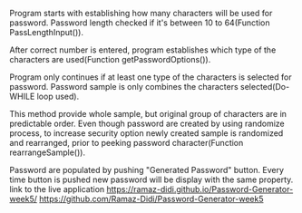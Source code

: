 Program starts with establishing how many characters will be used for password. Password length checked if it's between 10 to 64(Function PassLengthInput()).

After correct number is entered, program establishes which type of the characters are used(Function getPasswordOptions()).

Program only continues if at least one type of the characters is selected for password. Password sample is only combines the characters selected(Do-WHILE loop used).

This method provide whole sample, but original group of characters are in predictable order. Even though password are created by using randomize process, to increase security option newly created sample is randomized and rearranged, prior to peeking password character(Function rearrangeSample()).

Password are populated by pushing "Generated Password" button. Every time button is pushed new password will be display with the same property.
link to the live application https://ramaz-didi.github.io/Password-Generator-week5/
https://github.com/Ramaz-Didi/Password-Generator-week5
